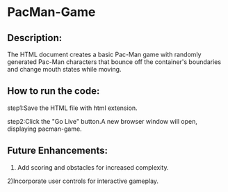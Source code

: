 # PacMan-Game

## Description:

The HTML document creates a basic Pac-Man game with randomly generated Pac-Man characters that bounce off the container's boundaries and change mouth states while moving.

## How to run the code:

step1:Save the HTML file with html extension.

step2:Click the "Go Live" button.A new browser window will open, displaying pacman-game.

## Future Enhancements:

1) Add scoring and obstacles for increased complexity.

2)Incorporate user controls for interactive gameplay.
